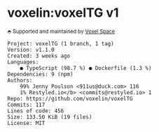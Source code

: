 # voxelin:voxelTG v1

<sup>⬘ Supported and maintained by [Voxel Space](https://www.blackvoxel.space)</sup>

```
Project: voxelTG (1 branch, 1 tag)
Version: v1.1.0
Created: 3 weeks ago
Languages:
    ● TypeScript (98.7 %) ● Dockerfile (1.3 %)
Dependencies: 9 (npm)
Authors:
    99% Jenny Poulson <911us@duck.com> 116
    1% Restyled.io</b> <commits@restyled.io> 1
Repo: https://github.com/voxelin/voxelTG
Commits: 117
Lines of code: 456
Size: 133.50 KiB (19 files)
License: MIT
```
